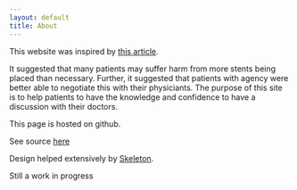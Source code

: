```yaml
---
layout: default
title: About
---
```


This website was inspired by [this article](https://www.theatlantic.com/health/archive/2017/02/when-evidence-says-no-but-doctors-say-yes/517368/).

It suggested that many patients may suffer harm from more stents being placed than necessary. Further, it suggested that patients with agency were better able to negotiate this with their physiciants. The purpose of this site is to help patients to have the knowledge and confidence to have a discussion with their doctors.

This page is hosted on github.

See source [here](https://github.com/geoffrosen/doineedastent.github.io)

Design helped extensively by [Skeleton](http://getskeleton.com/).

Still a work in progress
